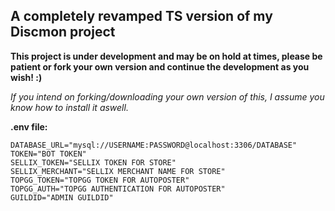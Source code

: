 ## A completely revamped TS version of my Discmon project

**This project is under development and may be on hold at times, please be patient or fork your own version and continue the development as you wish! :)**

*If you intend on forking/downloading your own version of this, I assume you know how to install it aswell.*

**.env file:**

```
DATABASE_URL="mysql://USERNAME:PASSWORD@localhost:3306/DATABASE"
TOKEN="BOT TOKEN"
SELLIX_TOKEN="SELLIX TOKEN FOR STORE"
SELLIX_MERCHANT="SELLIX MERCHANT NAME FOR STORE"
TOPGG_TOKEN="TOPGG TOKEN FOR AUTOPOSTER"
TOPGG_AUTH="TOPGG AUTHENTICATION FOR AUTOPOSTER"
GUILDID="ADMIN GUILDID"
```
